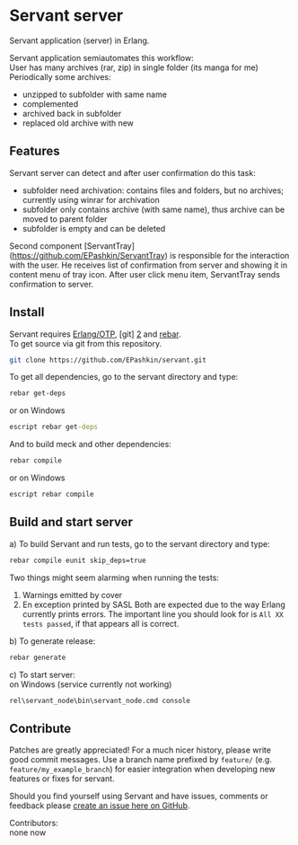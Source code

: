 Servant server
============

Servant application (server) in Erlang.

Servant application semiautomates this workflow:<br>
User has many archives (rar, zip) in single folder (its manga for me)<br>
Periodically some archives:
  * unzipped to subfolder with same name
  * complemented
  * archived back in subfolder
  * replaced old archive with new

Features
--------

Servant server can detect and after user confirmation do this task:
* subfolder need archivation: contains files and folders, but no archives; currently using winrar for archivation
* subfolder only contains archive (with same name), thus archive can be moved to parent folder
* subfolder is empty and can be deleted

Second component [ServantTray] (https://github.com/EPashkin/ServantTray) is responsible for the interaction with the user.
He receives list of confirmation from server and showing it in content menu of tray icon.
After user click menu item, ServantTray sends confirmation to server.


Install
-------

Servant requires [Erlang/OTP][1], [git] [2] and [rebar][3].<br>
To get source via git from this repository.
```sh
git clone https://github.com/EPashkin/servant.git
```

To get all dependencies, go to the servant directory and type:
```sh
rebar get-deps
```
or on Windows
```bat
escript rebar get-deps
```

And to build meck and other dependencies:
```sh
rebar compile
```
or on Windows
```bat
escript rebar compile
```

Build and start server
-----

a) To build Servant and run tests, go to the servant directory and type:
```sh
rebar compile eunit skip_deps=true
```
Two things might seem alarming when running the tests:
  1. Warnings emitted by cover
  2. En exception printed by SASL
Both are expected due to the way Erlang currently prints errors. The
important line you should look for is `All XX tests passed`, if that
appears all is correct.

b) To generate release:<br>
```sh
rebar generate
```

c) To start server:<br>
on Windows (service currently not working)
```bat
rel\servant_node\bin\servant_node.cmd console
```

Contribute
----------

Patches are greatly appreciated! For a much nicer history, please
write good commit messages. Use a branch name prefixed by
`feature/` (e.g. `feature/my_example_branch`) for easier integration
when developing new features or fixes for servant.

Should you find yourself using Servant and have issues, comments or
feedback please [create an issue here on GitHub][4].

Contributors:
<br>none now

  [1]: http://www.erlang.org "Erlang/OTP"
  [2]: http://git-scm.com/ "Git - distributed version control system"
  [3]: https://github.com/basho/rebar "Rebar - A build tool for Erlang"
  [4]: https://github.com/EPashkin/servant/issues "Servant issues"
